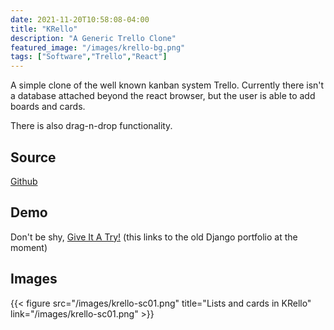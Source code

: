 ```yaml
---
date: 2021-11-20T10:58:08-04:00
title: "KRello"
description: "A Generic Trello Clone"
featured_image: "/images/krello-bg.png"
tags: ["Software","Trello","React"]
---
```


A simple clone of the well known kanban system Trello. Currently there isn't a database attached beyond the react browser, but the user is able to add boards and cards.

There is also drag-n-drop functionality. 

<!--more-->

## Source

[Github](https://github.com/rassweiler/krello)

## Demo

Don't be shy, [Give It A Try!](https://krello.kylerassweiler.com) (this links to the old Django portfolio at the moment)

## Images

{{< figure src="/images/krello-sc01.png" title="Lists and cards in KRello" link="/images/krello-sc01.png" >}}